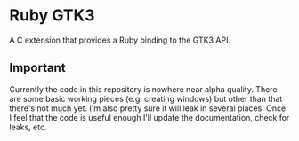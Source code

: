 # Ruby GTK3

A C extension that provides a Ruby binding to the GTK3 API.

## Important

Currently the code in this repository is nowhere near alpha quality. There are
some basic working pieces (e.g. creating windows) but other than that there's
not much yet. I'm also pretty sure it will leak in several places. Once I feel
that the code is useful enough I'll update the documentation, check for leaks,
etc.
